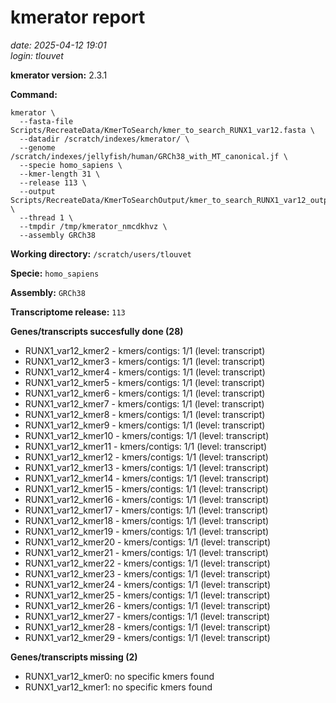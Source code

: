 # kmerator report
*date: 2025-04-12 19:01*  
*login: tlouvet*

**kmerator version:** 2.3.1

**Command:**

```
kmerator \
  --fasta-file Scripts/RecreateData/KmerToSearch/kmer_to_search_RUNX1_var12.fasta \
  --datadir /scratch/indexes/kmerator/ \
  --genome /scratch/indexes/jellyfish/human/GRCh38_with_MT_canonical.jf \
  --specie homo_sapiens \
  --kmer-length 31 \
  --release 113 \
  --output Scripts/RecreateData/KmerToSearchOutput/kmer_to_search_RUNX1_var12_output \
  --thread 1 \
  --tmpdir /tmp/kmerator_nmcdkhvz \
  --assembly GRCh38
```

**Working directory:** `/scratch/users/tlouvet`

**Specie:** `homo_sapiens`

**Assembly:** `GRCh38`

**Transcriptome release:** `113`

**Genes/transcripts succesfully done (28)**

- RUNX1_var12_kmer2 - kmers/contigs: 1/1 (level: transcript)
- RUNX1_var12_kmer3 - kmers/contigs: 1/1 (level: transcript)
- RUNX1_var12_kmer4 - kmers/contigs: 1/1 (level: transcript)
- RUNX1_var12_kmer5 - kmers/contigs: 1/1 (level: transcript)
- RUNX1_var12_kmer6 - kmers/contigs: 1/1 (level: transcript)
- RUNX1_var12_kmer7 - kmers/contigs: 1/1 (level: transcript)
- RUNX1_var12_kmer8 - kmers/contigs: 1/1 (level: transcript)
- RUNX1_var12_kmer9 - kmers/contigs: 1/1 (level: transcript)
- RUNX1_var12_kmer10 - kmers/contigs: 1/1 (level: transcript)
- RUNX1_var12_kmer11 - kmers/contigs: 1/1 (level: transcript)
- RUNX1_var12_kmer12 - kmers/contigs: 1/1 (level: transcript)
- RUNX1_var12_kmer13 - kmers/contigs: 1/1 (level: transcript)
- RUNX1_var12_kmer14 - kmers/contigs: 1/1 (level: transcript)
- RUNX1_var12_kmer15 - kmers/contigs: 1/1 (level: transcript)
- RUNX1_var12_kmer16 - kmers/contigs: 1/1 (level: transcript)
- RUNX1_var12_kmer17 - kmers/contigs: 1/1 (level: transcript)
- RUNX1_var12_kmer18 - kmers/contigs: 1/1 (level: transcript)
- RUNX1_var12_kmer19 - kmers/contigs: 1/1 (level: transcript)
- RUNX1_var12_kmer20 - kmers/contigs: 1/1 (level: transcript)
- RUNX1_var12_kmer21 - kmers/contigs: 1/1 (level: transcript)
- RUNX1_var12_kmer22 - kmers/contigs: 1/1 (level: transcript)
- RUNX1_var12_kmer23 - kmers/contigs: 1/1 (level: transcript)
- RUNX1_var12_kmer24 - kmers/contigs: 1/1 (level: transcript)
- RUNX1_var12_kmer25 - kmers/contigs: 1/1 (level: transcript)
- RUNX1_var12_kmer26 - kmers/contigs: 1/1 (level: transcript)
- RUNX1_var12_kmer27 - kmers/contigs: 1/1 (level: transcript)
- RUNX1_var12_kmer28 - kmers/contigs: 1/1 (level: transcript)
- RUNX1_var12_kmer29 - kmers/contigs: 1/1 (level: transcript)


**Genes/transcripts missing (2)**

- RUNX1_var12_kmer0: no specific kmers found
- RUNX1_var12_kmer1: no specific kmers found

